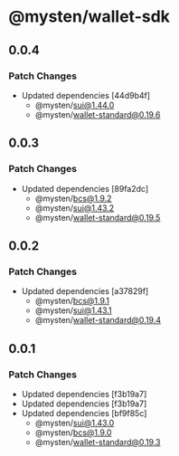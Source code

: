 # @mysten/wallet-sdk

## 0.0.4

### Patch Changes

- Updated dependencies [44d9b4f]
  - @mysten/sui@1.44.0
  - @mysten/wallet-standard@0.19.6

## 0.0.3

### Patch Changes

- Updated dependencies [89fa2dc]
  - @mysten/bcs@1.9.2
  - @mysten/sui@1.43.2
  - @mysten/wallet-standard@0.19.5

## 0.0.2

### Patch Changes

- Updated dependencies [a37829f]
  - @mysten/bcs@1.9.1
  - @mysten/sui@1.43.1
  - @mysten/wallet-standard@0.19.4

## 0.0.1

### Patch Changes

- Updated dependencies [f3b19a7]
- Updated dependencies [f3b19a7]
- Updated dependencies [bf9f85c]
  - @mysten/sui@1.43.0
  - @mysten/bcs@1.9.0
  - @mysten/wallet-standard@0.19.3
